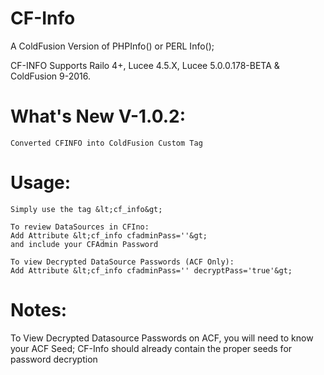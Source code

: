 # CF-Info
A ColdFusion Version of PHPInfo() or PERL Info();

CF-INFO Supports Railo 4+, Lucee 4.5.X, Lucee 5.0.0.178-BETA & ColdFusion 9-2016.

# What's New V-1.0.2:
	Converted CFINFO into ColdFusion Custom Tag
	
# Usage:
	Simply use the tag &lt;cf_info&gt;
	
	To review DataSources in CFIno:
	Add Attribute &lt;cf_info cfadminPass=''&gt;
	and include your CFAdmin Password
	
	To view Decrypted DataSource Passwords (ACF Only):
	Add Attribute &lt;cf_info cfadminPass='' decryptPass='true'&gt;
	
# Notes:
To View Decrypted Datasource Passwords on ACF, you will need to know your ACF Seed;
CF-Info should already contain the proper seeds for password decryption
	
